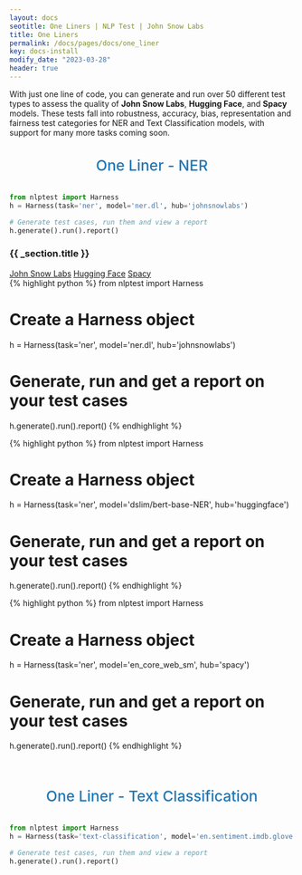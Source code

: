 ```yaml
---
layout: docs
seotitle: One Liners | NLP Test | John Snow Labs
title: One Liners
permalink: /docs/pages/docs/one_liner
key: docs-install
modify_date: "2023-03-28"
header: true
---
```


With just one line of code, you can generate and run over 50 different test types to assess the quality of **John Snow Labs**, **Hugging Face**, and **Spacy** models. These tests fall into robustness, accuracy, bias, representation and fairness test categories for NER and Text Classification models, with support for many more tasks coming soon. 

<div class="heading" id="ner">One Liner - NER</div>

```python
from nlptest import Harness
h = Harness(task='ner', model='ner.dl', hub='johnsnowlabs')

# Generate test cases, run them and view a report
h.generate().run().report()
```

<div class="grid--container">
  <div class="grid jcc">
    <div class="cell cell--12 cell--lg-8 cell--md-8 cell--sm-12">
      <h3 class="grey h3_title">{{ _section.title }}</h3> 
      <div class="tabs-wrapper">
        <div class="tabs-header">
          <a href="#" class="tab-btn">John Snow Labs</a>
          <a href="#" class="tab-btn">Hugging Face</a>
          <a href="#" class="tab-btn">Spacy</a>
        </div>
        <div class="tabs-body">
          <div class="tabs-item">
            <div class="highlight-box">
              {% highlight python %}
from nlptest import Harness

# Create a Harness object
h = Harness(task='ner', model='ner.dl', hub='johnsnowlabs')

# Generate, run and get a report on your test cases
h.generate().run().report()
{% endhighlight %}
            </div>
          </div>
          <div class="tabs-item">
            <div class="highlight-box">
              {% highlight python %}
from nlptest import Harness

# Create a Harness object
h = Harness(task='ner', model='dslim/bert-base-NER', hub='huggingface')

# Generate, run and get a report on your test cases
h.generate().run().report()
{% endhighlight %}
            </div>
          </div>
          <div class="tabs-item">
            <div class="highlight-box">
              {% highlight python %}
from nlptest import Harness

# Create a Harness object
h = Harness(task='ner', model='en_core_web_sm', hub='spacy')

# Generate, run and get a report on your test cases
h.generate().run().report()
{% endhighlight %}
            </div>
          </div>
        </div>
      </div>                  
    </div>
  </div>
</div>

<div class="heading" id="classification">One Liner - Text Classification </div>

```python
from nlptest import Harness
h = Harness(task='text-classification', model='en.sentiment.imdb.glove', hub='johnsnowlabs')

# Generate test cases, run them and view a report
h.generate().run().report()
```

<style>
  .heading {
    text-align: center;
    font-size: 26px;
    font-weight: 500;
    padding-top: 20px;
    padding-bottom: 20px;
  }

  #ner {
    color: #1E77B7;
  }
  
  #classification {
    color: #1E77B7;
  }
  

</div></div>